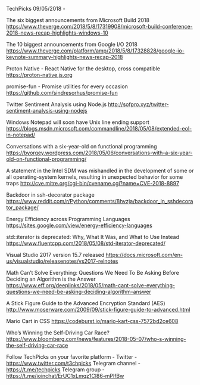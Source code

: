 TechPicks 09/05/2018 -

The six biggest announcements from Microsoft Build 2018
https://www.theverge.com/2018/5/8/17319908/microsoft-build-conference-2018-news-recap-highlights-windows-10

The 10 biggest announcements from Google I/O 2018
https://www.theverge.com/platform/amp/2018/5/8/17328828/google-io-keynote-summary-highlights-news-recap-2018

Proton Native - React Native for the desktop, cross compatible
https://proton-native.js.org

promise-fun - Promise utilities for every occasion
https://github.com/sindresorhus/promise-fun

Twitter Sentiment Analysis using Node.js
http://sofpro.xyz/twitter-sentiment-analysis-using-nodejs

Windows Notepad will soon have Unix line ending support
https://blogs.msdn.microsoft.com/commandline/2018/05/08/extended-eol-in-notepad/

Conversations with a six-year-old on functional programming
https://byorgey.wordpress.com/2018/05/06/conversations-with-a-six-year-old-on-functional-programming/

A statement in the Intel SDM was mishandled in the development of some or all operating-system kernels, resulting in unexpected behavior for some traps
http://cve.mitre.org/cgi-bin/cvename.cgi?name=CVE-2018-8897

Backdoor in ssh-decorator package
https://www.reddit.com/r/Python/comments/8hvzja/backdoor_in_sshdecorator_package/

Energy Efficiency across Programming Languages
https://sites.google.com/view/energy-efficiency-languages

std::iterator is deprecated: Why, What It Was, and What to Use Instead
https://www.fluentcpp.com/2018/05/08/std-iterator-deprecated/

Visual Studio 2017 version 15.7 released
https://docs.microsoft.com/en-us/visualstudio/releasenotes/vs2017-relnotes

Math Can’t Solve Everything: Questions We Need To Be Asking Before Deciding an Algorithm is the Answer
https://www.eff.org/deeplinks/2018/05/math-cant-solve-everything-questions-we-need-be-asking-deciding-algorithm-answer

A Stick Figure Guide to the Advanced Encryption Standard (AES)
http://www.moserware.com/2009/09/stick-figure-guide-to-advanced.html

Mario Cart in CSS
https://codeburst.io/mario-kart-css-7572bd2ce608

Who’s Winning the Self-Driving Car Race?
https://www.bloomberg.com/news/features/2018-05-07/who-s-winning-the-self-driving-car-race

Follow TechPicks on your favorite platform -
Twitter - https://www.twitter.com/t3chpicks
Telegram channel - https://t.me/techpicks
Telegram group - https://t.me/joinchat/ErUC1xLmqz1Cl86-mPlfBw